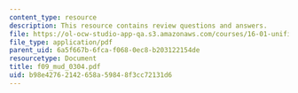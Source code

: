 ```yaml
---
content_type: resource
description: This resource contains review questions and answers.
file: https://ol-ocw-studio-app-qa.s3.amazonaws.com/courses/16-01-unified-engineering-i-ii-iii-iv-fall-2005-spring-2006/b98e42762142658a59848f3cc72131d6_f09_mud_0304.pdf
file_type: application/pdf
parent_uid: 6a5f667b-6fca-f068-0ec8-b203122154de
resourcetype: Document
title: f09_mud_0304.pdf
uid: b98e4276-2142-658a-5984-8f3cc72131d6
---
```

